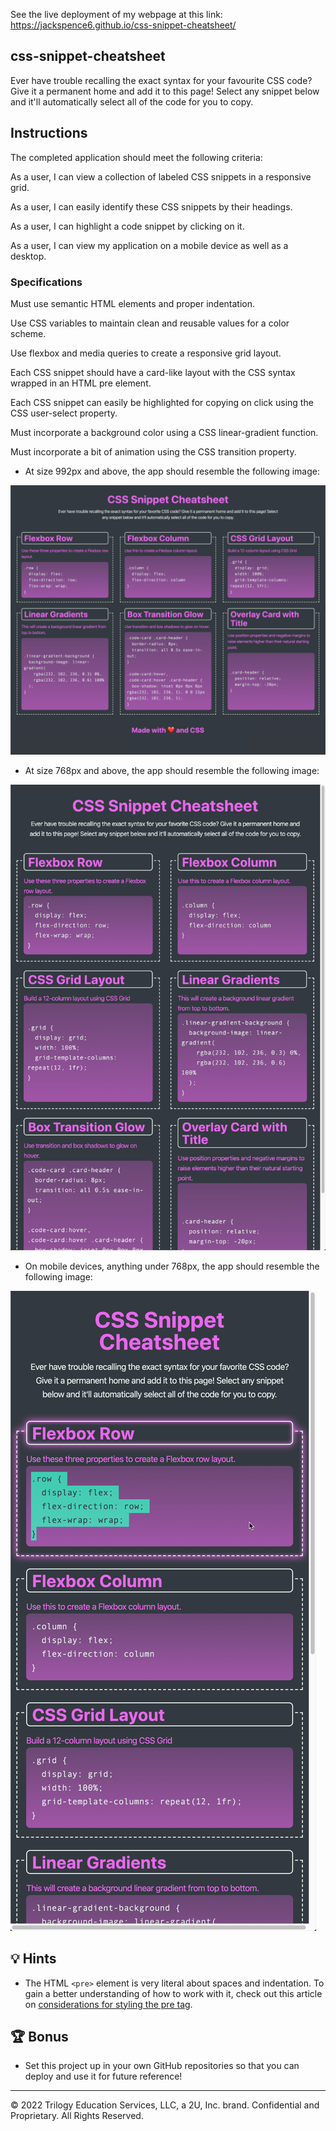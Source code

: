  See the live deployment of my webpage at this link: https://jackspence6.github.io/css-snippet-cheatsheet/

## css-snippet-cheatsheet
Ever have trouble recalling the exact syntax for your favourite CSS code? Give it a permanent home and add it to this page! Select any snippet below and it'll automatically select all of the code for you to copy.

## Instructions

The completed application should meet the following criteria:

As a user, I can view a collection of labeled CSS snippets in a responsive grid.

As a user, I can easily identify these CSS snippets by their headings.

As a user, I can highlight a code snippet by clicking on it.

As a user, I can view my application on a mobile device as well as a desktop.

### Specifications

Must use semantic HTML elements and proper indentation.

Use CSS variables to maintain clean and reusable values for a color scheme.

Use flexbox and media queries to create a responsive grid layout.

Each CSS snippet should have a card-like layout with the CSS syntax wrapped in an HTML pre element.

Each CSS snippet can easily be highlighted for copying on click using the CSS user-select property.

Must incorporate a background color using a CSS linear-gradient function.

Must incorporate a bit of animation using the CSS transition property.


* At size 992px and above, the app should resemble the following image:

![On a desktop, the application displays three CSS code snippets per row.](./assets/Images/01-app-desktop.png)

* At size 768px and above, the app should resemble the following image:

![On a tablet, the application displays two CSS code snippets per row.](./assets/Images/02-app-tablet.png)

* On mobile devices, anything under 768px, the app should resemble the      following image:

![On a mobile device, the application displays one CSS code snippet per row.](./assets/Images/03-app-mobile.png)


## 💡 Hints

* The HTML `<pre>` element is very literal about spaces and indentation. To gain a better understanding of how to work with it, check out this article on [considerations for styling the pre tag](https://css-tricks.com/considerations-styling-pre-tag/).

## 🏆 Bonus

* Set this project up in your own GitHub repositories so that you can deploy and use it for future reference!

---
© 2022 Trilogy Education Services, LLC, a 2U, Inc. brand. Confidential and Proprietary. All Rights Reserved.